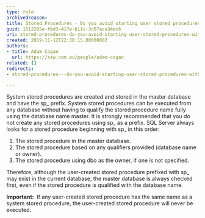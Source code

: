 ```yaml
---
type: rule
archivedreason: 
title: Stored Procedures - Do you avoid starting user stored procedures with system prefix "sp_" or "dt_"?
guid: 1512205e-fbd3-417e-b11c-3c07aca34ec6
uri: stored-procedures-do-you-avoid-starting-user-stored-procedures-with-system-prefix-sp_-or-dt_
created: 2019-11-12T22:38:15.0000000Z
authors:
- title: Adam Cogan
  url: https://ssw.com.au/people/adam-cogan
related: []
redirects:
- stored-procedures---do-you-avoid-starting-user-stored-procedures-with-system-prefix-sp_-or-dt_

---
```


System stored procedures are created and stored in the master database and have the sp\_ prefix. System stored procedures can be executed from any database without having to qualify the stored procedure name fully using the database name master. It is strongly recommended that you do not create any stored procedures using sp\_ as a prefix. SQL Server always looks for a stored procedure beginning with sp\_ in this order:

1. The stored procedure in the master database.
2. The stored procedure based on any qualifiers provided (database name or owner).
3. The stored procedure using dbo as the owner, if one is not specified.


<!--endintro-->

Therefore, although the user-created stored procedure prefixed with sp\_ may exist in the current database, the master database is always checked first, even if the stored procedure is qualified with the database name.

**Important:**  If any user-created stored procedure has the same name as a system stored procedure, the user-created stored procedure will never be executed.
